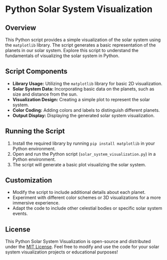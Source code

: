 # Python Solar System Visualization

## Overview

This Python script provides a simple visualization of the solar system using the `matplotlib` library. The script generates a basic representation of the planets in our solar system. Explore this script to understand the fundamentals of visualizing the solar system in Python.

## Script Components

- **Library Usage:** Utilizing the `matplotlib` library for basic 2D visualization.
- **Solar System Data:** Incorporating basic data on the planets, such as size and distance from the sun.
- **Visualization Design:** Creating a simple plot to represent the solar system.
- **Color Coding:** Adding colors and labels to distinguish different planets.
- **Output Display:** Displaying the generated solar system visualization.

## Running the Script

1. Install the required library by running `pip install matplotlib` in your Python environment.
2. Open and run the Python script (`solar_system_visualization.py`) in a Python environment.
3. The script will generate a basic plot visualizing the solar system.

## Customization

- Modify the script to include additional details about each planet.
- Experiment with different color schemes or 3D visualizations for a more immersive experience.
- Adapt the code to include other celestial bodies or specific solar system events.

## License

This Python Solar System Visualization is open-source and distributed under the [MIT License](LICENSE). Feel free to modify and use the code for your solar system visualization projects or educational purposes!
